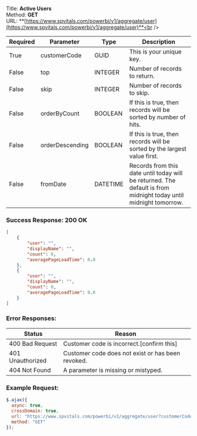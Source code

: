 Title: **Active Users**<br />
Method: **GET**<br />
URL: **[https://www.spvitals.com/powerbi/v1/aggregate/user](https://www.spvitals.com/powerbi/v1/aggregate/user)**<br />

| **Required** | **Parameter** | **Type** | **Description** |
| --- | --- | --- | --- |
| True | customerCode | GUID | This is your unique key. |
| False | top | INTEGER | Number of records to return. |
| False | skip | INTEGER | Number of records to skip. |
| False | orderByCount | BOOLEAN | If this is true, then records will be sorted by number of hits. |
| False | orderDescending | BOOLEAN | If this is true, then records will be sorted by the largest value first. |
| False | fromDate | DATETIME | Records from this date until today will be returned. The default is from midnight today until midnight tomorrow. |

### Success Response: 200 OK

```json
[
    {
        "user": "",
        "displayName": "",
        "count": 0,
        "averagePageLoadTime": 0.0
    },
    {
        "user": "",
        "displayName": "",
        "count": 0,
        "averagePageLoadTime": 0.0
    }
]
```

### Error Responses:

| **Status** | **Reason** |
| --- | --- |
| 400 Bad Request | Customer code is incorrect.[confirm this] |
| 401 Unauthorized | Customer code does not exist or has been revoked. |
| 404 Not Found | A parameter is missing or mistyped. |

### Example Request:

```javascript
$.ajax({
  async: true,
  crossDomain: true,
  url: "https://www.spvitals.com/powerbi/v1/aggregate/user?customerCode=00000000-0000-0000-0000-000000000000&top=&skip=&orderByCount=true&orderDescending=true&fromDate=2017-07-28",
  method: "GET"
});
```

